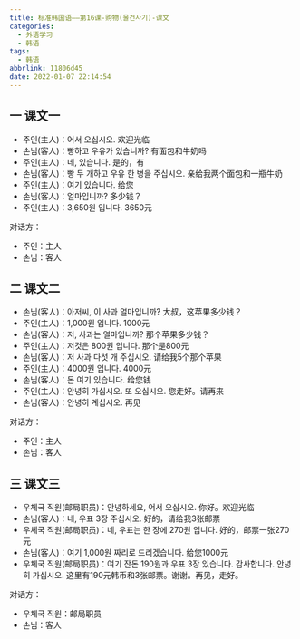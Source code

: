 ```yaml
---
title: 标准韩国语——第16课-购物(물건사기)-课文
categories:
  - 外语学习
  - 韩语
tags:
  - 韩语
abbrlink: 11806d45
date: 2022-01-07 22:14:54
---
```

## 一 课文一

* 주인(主人)：어서 오십시오.  欢迎光临
* 손님(客人)：빵하고 우유가 있습니까? 有面包和牛奶吗
* 주인(主人)：네, 있습니다. 是的，有
* 손님(客人)：빵 두 개하고 우유 한 병을 주십시오. 亲给我两个面包和一瓶牛奶
* 주인(主人)：여기 있습니다. 给您
* 손님(客人)：얼마입니까? 多少钱？
* 주인(主人)：3,650원 입니다. 3650元

<!--more-->

对话方：

* 주인：主人
* 손님：客人

## 二 课文二

* 손님(客人)：아저씨, 이 사과 얼마입니까?  大叔，这苹果多少钱？
* 주인(主人)：1,000원 입니다. 1000元
* 손님(客人)：저, 사과는 얼마입니까?  那个苹果多少钱？
* 주인(主人)：저것은 800원 입니다. 那个是800元
* 손님(客人)：저 사과 다섯 개 주십시오.  请给我5个那个苹果
* 주인(主人)：4000원 입니다. 4000元
* 손님(客人)：돈 여기 있습니다.  给您钱
* 주인(主人)：안녕히 가십시오. 또 오십시오. 您走好。请再来
* 손님(客人)：안녕히 계십시오.  再见

对话方：

* 주인：主人
* 손님：客人

## 三 课文三

* 우체국 직원(邮局职员)：안녕하세요, 어서 오십시오. 你好。欢迎光临
* 손님(客人)：네, 우표 3장 주십시오.  好的，请给我3张邮票
* 우체국 직원(邮局职员)：네, 우표는 한 장에 270원 입니다. 好的，邮票一张270元
* 손님(客人)：여기 1,000원 짜리로 드리겠습니다.  给您1000元
* 우체국 직원(邮局职员)：여기 잔돈 190원과 우표 3장 있습니다. 감사합니다. 안녕히 가십시오. 这里有190元韩币和3张邮票。谢谢。再见，走好。

对话方：

* 우체국 직원：邮局职员
* 손님：客人